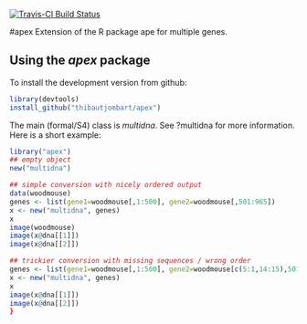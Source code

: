 [![Travis-CI Build Status](https://travis-ci.org/thibautjombart/apex.png?branch=master)](https://travis-ci.org/thibautjombart/apex)

#apex
Extension of the R package ape for multiple genes.

Using the *apex* package
-------------
To install the development version from github: 
```r
library(devtools)
install_github("thibautjombart/apex")
```

The main (formal/S4) class is *multidna*.
See ?multidna for more information.
Here is a short example:
```r
library("apex")
## empty object
new("multidna")

## simple conversion with nicely ordered output
data(woodmouse)
genes <- list(gene1=woodmouse[,1:500], gene2=woodmouse[,501:965])
x <- new("multidna", genes)
x
image(woodmouse)
image(x@dna[[1]])
image(x@dna[[2]])

## trickier conversion with missing sequences / wrong order
genes <- list(gene1=woodmouse[,1:500], gene2=woodmouse[c(5:1,14:15),501:965])
x <- new("multidna", genes)
x
image(x@dna[[1]])
image(x@dna[[2]])
}

```

